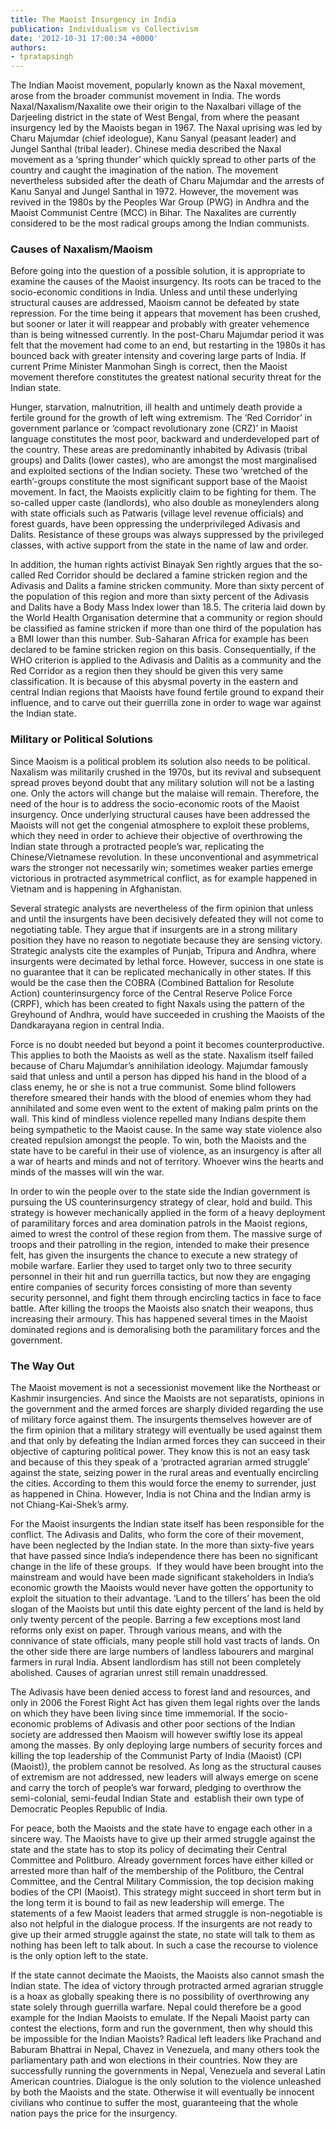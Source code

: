 ```yaml
---
title: The Maoist Insurgency in India
publication: Individualism vs Collectivism
date: '2012-10-31 17:00:34 +0000'
authors:
- tpratapsingh
---
```


The Indian Maoist movement, popularly known as the Naxal movement, arose from the broader communist movement in India. The words Naxal/Naxalism/Naxalite owe their origin to the Naxalbari village of the Darjeeling district in the state of West Bengal, from where the peasant insurgency led by the Maoists began in 1967. The Naxal uprising was led by Charu Majumdar (chief ideologue), Kanu Sanyal (peasant leader) and Jungel Santhal (tribal leader). Chinese media described the Naxal movement as a ‘spring thunder’ which quickly spread to other parts of the country and caught the imagination of the nation. The movement nevertheless subsided after the death of Charu Majumdar and the arrests of Kanu Sanyal and Jungel Santhal in 1972. However, the movement was revived in the 1980s by the Peoples War Group (PWG) in Andhra and the Maoist Communist Centre (MCC) in Bihar. The Naxalites are currently considered to be the most radical groups among the Indian communists.

### Causes of Naxalism/Maoism

Before going into the question of a possible solution, it is appropriate to examine the causes of the Maoist insurgency. Its roots can be traced to the socio-economic conditions in India. Unless and until these underlying structural causes are addressed, Maoism cannot be defeated by state repression. For the time being it appears that movement has been crushed, but sooner or later it will reappear and probably with greater vehemence than is being witnessed currently. In the post-Charu Majumdar period it was felt that the movement had come to an end, but restarting in the 1980s it has bounced back with greater intensity and covering large parts of India. If current Prime Minister Manmohan Singh is correct, then the Maoist movement therefore constitutes the greatest national security threat for the Indian state.

Hunger, starvation, malnutrition, ill health and untimely death provide a fertile ground for the growth of left wing extremism. The ‘Red Corridor’ in government parlance or ‘compact revolutionary zone (CRZ)’ in Maoist language constitutes the most poor, backward and underdeveloped part of the country. These areas are predominantly inhabited by Adivasis (tribal groups) and Dalits (lower castes), who are amongst the most marginalised and exploited sections of the Indian society. These two ‘wretched of the earth’-groups constitute the most significant support base of the Maoist movement. In fact, the Maoists explicitly claim to be fighting for them. The so-called upper caste (landlords), who also double as moneylenders along with state officials such as Patwaris (village level revenue officials) and forest guards, have been oppressing the underprivileged Adivasis and Dalits. Resistance of these groups was always suppressed by the privileged classes, with active support from the state in the name of law and order.

In addition, the human rights activist Binayak Sen rightly argues that the so-called Red Corridor should be declared a famine stricken region and the Adivasis and Dalits a famine stricken community. More than sixty percent of the population of this region and more than sixty percent of the Adivasis and Dalits have a Body Mass Index lower than 18.5. The criteria laid down by the World Health Organisation determine that a community or region should be classified as famine stricken if more than one third of the population has a BMI lower than this number. Sub-Saharan Africa for example has been declared to be famine stricken region on this basis. Consequentially, if the WHO criterion is applied to the Adivasis and Dalitis as a community and the Red Corridor as a region then they should be given this very same classification. It is because of this abysmal poverty in the eastern and central Indian regions that Maoists have found fertile ground to expand their influence, and to carve out their guerrilla zone in order to wage war against the Indian state.

### Military or Political Solutions

Since Maoism is a political problem its solution also needs to be political. Naxalism was militarily crushed in the 1970s, but its revival and subsequent spread proves beyond doubt that any military solution will not be a lasting one. Only the actors will change but the malaise will remain. Therefore, the need of the hour is to address the socio-economic roots of the Maoist insurgency. Once underlying structural causes have been addressed the Maoists will not get the congenial atmosphere to exploit these problems, which they need in order to achieve their objective of overthrowing the Indian state through a protracted people’s war, replicating the Chinese/Vietnamese revolution. In these unconventional and asymmetrical wars the stronger not necessarily win; sometimes weaker parties emerge victorious in protracted asymmetrical conflict, as for example happened in Vietnam and is happening in Afghanistan.

Several strategic analysts are nevertheless of the firm opinion that unless and until the insurgents have been decisively defeated they will not come to negotiating table. They argue that if insurgents are in a strong military position they have no reason to negotiate because they are sensing victory. Strategic analysts cite the examples of Punjab, Tripura and Andhra, where insurgents were decimated by lethal force. However, success in one state is no guarantee that it can be replicated mechanically in other states. If this would be the case then the COBRA (Combined Battalion for Resolute Action) counterinsurgency force of the Central Reserve Police Force (CRPF), which has been created to fight Naxals using the pattern of the Greyhound of Andhra, would have succeeded in crushing the Maoists of the Dandkarayana region in central India.

Force is no doubt needed but beyond a point it becomes counterproductive. This applies to both the Maoists as well as the state. Naxalism itself failed because of Charu Majumdar’s annihilation ideology. Majumdar famously said that unless and until a person has dipped his hand in the blood of a class enemy, he or she is not a true communist. Some blind followers therefore smeared their hands with the blood of enemies whom they had annihilated and some even went to the extent of making palm prints on the wall. This kind of mindless violence repelled many Indians despite them being sympathetic to the Maoist cause. In the same way state violence also created repulsion amongst the people. To win, both the Maoists and the state have to be careful in their use of violence, as an insurgency is after all a war of hearts and minds and not of territory. Whoever wins the hearts and minds of the masses will win the war.

In order to win the people over to the state side the Indian government is pursuing the US counterinsurgency strategy of clear, hold and build. This strategy is however mechanically applied in the form of a heavy deployment of paramilitary forces and area domination patrols in the Maoist regions, aimed to wrest the control of these region from them. The massive surge of troops and their patrolling in the region, intended to make their presence felt, has given the insurgents the chance to execute a new strategy of mobile warfare. Earlier they used to target only two to three security personnel in their hit and run guerrilla tactics, but now they are engaging entire companies of security forces consisting of more than seventy security personnel, and fight them through encircling tactics in face to face battle. After killing the troops the Maoists also snatch their weapons, thus increasing their armoury. This has happened several times in the Maoist dominated regions and is demoralising both the paramilitary forces and the government.

### The Way Out

The Maoist movement is not a secessionist movement like the Northeast or Kashmir insurgencies. And since the Maoists are not separatists, opinions in the government and the armed forces are sharply divided regarding the use of military force against them. The insurgents themselves however are of the firm opinion that a military strategy will eventually be used against them and that only by defeating the Indian armed forces they can succeed in their objective of capturing political power. They know this is not an easy task and because of this they speak of a ‘protracted agrarian armed struggle’ against the state, seizing power in the rural areas and eventually encircling the cities. According to them this would force the enemy to surrender, just as happened in China. However, India is not China and the Indian army is not Chiang-Kai-Shek’s army.

For the Maoist insurgents the Indian state itself has been responsible for the conflict. The Adivasis and Dalits, who form the core of their movement, have been neglected by the Indian state. In the more than sixty-five years that have passed since India’s independence there has been no significant change in the life of these groups.  If they would have been brought into the mainstream and would have been made significant stakeholders in India’s economic growth the Maoists would never have gotten the opportunity to exploit the situation to their advantage. ‘Land to the tillers’ has been the old slogan of the Maoists but until this date eighty percent of the land is held by only twenty percent of the people. Barring a few exceptions most land reforms only exist on paper. Through various means, and with the connivance of state officials, many people still hold vast tracts of lands. On the other side there are large numbers of landless labourers and marginal farmers in rural India. Absent landlordism has still not been completely abolished. Causes of agrarian unrest still remain unaddressed.

The Adivasis have been denied access to forest land and resources, and only in 2006 the Forest Right Act has given them legal rights over the lands on which they have been living since time immemorial. If the socio-economic problems of Adivasis and other poor sections of the Indian society are addressed then Maoism will however swiftly lose its appeal among the masses. By only deploying large numbers of security forces and killing the top leadership of the Communist Party of India (Maoist) (CPI (Maoist)), the problem cannot be resolved. As long as the structural causes of extremism are not addressed, new leaders will always emerge on scene and carry the torch of people’s war forward, pledging to overthrow the semi-colonial, semi-feudal Indian State and  establish their own type of Democratic Peoples Republic of India.

For peace, both the Maoists and the state have to engage each other in a sincere way. The Maoists have to give up their armed struggle against the state and the state has to stop its policy of decimating their Central Committee and Politburo. Already government forces have either killed or arrested more than half of the membership of the Politburo, the Central Committee, and the Central Military Commission, the top decision making bodies of the CPI (Maoist). This strategy might succeed in short term but in the long term it is bound to fail as new leadership will emerge. The statements of a few Maoist leaders that armed struggle is non-negotiable is also not helpful in the dialogue process. If the insurgents are not ready to give up their armed struggle against the state, no state will talk to them as nothing has been left to talk about. In such a case the recourse to violence is the only option left to the state.

If the state cannot decimate the Maoists, the Maoists also cannot smash the Indian state. The idea of victory through protracted armed agrarian struggle is a hoax as globally speaking there is no possibility of overthrowing any state solely through guerrilla warfare. Nepal could therefore be a good example for the Indian Maoists to emulate. If the Nepali Maoist party can contest the elections, form and run the government, then why should this be impossible for the Indian Maoists? Radical left leaders like Prachand and Baburam Bhattrai in Nepal, Chavez in Venezuela, and many others took the parliamentary path and won elections in their countries. Now they are successfully running the governments in Nepal, Venezuela and several Latin American countries. Dialogue is the only solution to the violence unleashed by both the Maoists and the state. Otherwise it will eventually be innocent civilians who continue to suffer the most, guaranteeing that the whole nation pays the price for the insurgency.
